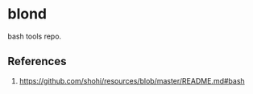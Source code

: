 # blond
bash tools repo.

## References

1. https://github.com/shohi/resources/blob/master/README.md#bash
